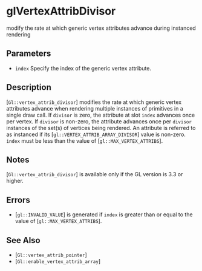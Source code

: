 # glVertexAttribDivisor
modify the rate at which generic vertex attributes advance during
  instanced rendering

## Parameters
- `index`
  Specify the index of the generic vertex attribute.

## Description
[`Gl::vertex_attrib_divisor`] modifies the rate at which generic
  vertex attributes advance when rendering multiple instances of
  primitives in a single draw call. If `divisor` is zero, the attribute
  at slot `index` advances once per vertex. If `divisor` is non-zero,
  the attribute advances once per `divisor` instances of the set(s) of
  vertices being rendered. An attribute is referred to as instanced if
  its [`gl::VERTEX_ATTRIB_ARRAY_DIVISOR`] value is non-zero.
`index` must be less than the value of [`gl::MAX_VERTEX_ATTRIBS`].

## Notes
[`Gl::vertex_attrib_divisor`] is available only if the GL version is
  3.3 or higher.

## Errors
- [`gl::INVALID_VALUE`] is generated if `index` is greater than or equal
  to the value of [`gl::MAX_VERTEX_ATTRIBS`].

## See Also
- [`Gl::vertex_attrib_pointer`]
- [`Gl::enable_vertex_attrib_array`]
